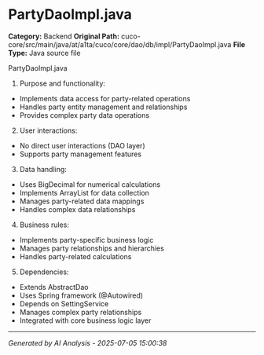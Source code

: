 # PartyDaoImpl.java

**Category:** Backend
**Original Path:** cuco-core/src/main/java/at/a1ta/cuco/core/dao/db/impl/PartyDaoImpl.java
**File Type:** Java source file

PartyDaoImpl.java
1. Purpose and functionality:
- Implements data access for party-related operations
- Handles party entity management and relationships
- Provides complex party data operations

2. User interactions:
- No direct user interactions (DAO layer)
- Supports party management features

3. Data handling:
- Uses BigDecimal for numerical calculations
- Implements ArrayList for data collection
- Manages party-related data mappings
- Handles complex data relationships

4. Business rules:
- Implements party-specific business logic
- Manages party relationships and hierarchies
- Handles party-related calculations

5. Dependencies:
- Extends AbstractDao
- Uses Spring framework (@Autowired)
- Depends on SettingService
- Manages complex party relationships
- Integrated with core business logic layer

---
*Generated by AI Analysis - 2025-07-05 15:00:38*
